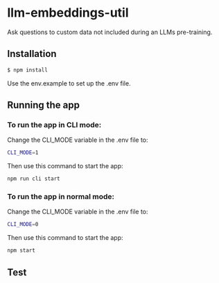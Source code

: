 # llm-embeddings-util

Ask questions to custom data not included during an LLMs pre-training.

## Installation

```bash
$ npm install
```

Use the env.example to set up the .env file.

## Running the app

### To run the app in CLI mode:

Change the CLI_MODE variable in the .env file to:

```bash
CLI_MODE=1
```

Then use this command to start the app:

```bash
npm run cli start
```

### To run the app in normal mode:

Change the CLI_MODE variable in the .env file to:

```bash
CLI_MODE=0
```

Then use this command to start the app:

```bash
npm start
```

## Test

```bash

```
